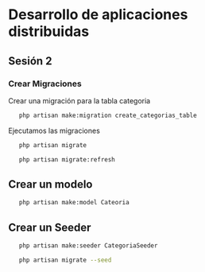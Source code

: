 # Desarrollo de aplicaciones distribuidas
## Sesión 2

### Crear Migraciones
Crear una migración para la tabla categoria

 ```bash
    php artisan make:migration create_categorias_table 
````
Ejecutamos las migraciones

 ```bash
    php artisan migrate
````

 ```bash
    php artisan migrate:refresh
````

## Crear un modelo

 ```bash
    php artisan make:model Cateoria
````
## Crear un Seeder

 ```bash
    php artisan make:seeder CategoriaSeeder
````

 ```bash
    php artisan migrate --seed
````
